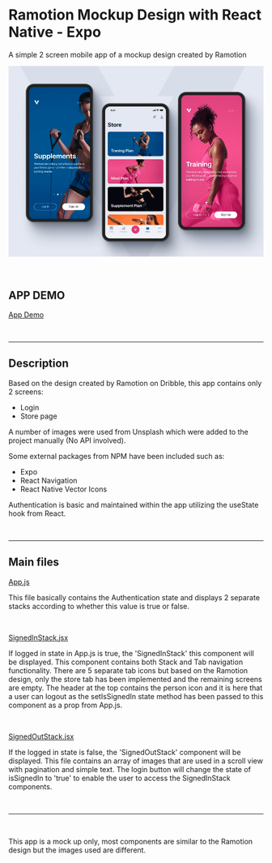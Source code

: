 # Ramotion Mockup Design with React Native - Expo

<p>A simple 2 screen mobile app of a mockup design created by Ramotion</p>

![img](assets/ramotion-mockup.png)

<br>

## APP DEMO

[App Demo](assets/ramotion-mockup.gif)

<br>

---

## Description

Based on the design created by Ramotion on Dribble, this app contains only 2 screens:

- Login
- Store page

A number of images were used from Unsplash which were added to the project manually (No API involved).

Some external packages from NPM have been included such as:

- Expo
- React Navigation
- React Native Vector Icons

Authentication is basic and maintained within the app utilizing the useState hook from React.

<br>

---

## Main files

[App.js](App.js)

This file basically contains the Authentication state and displays 2 separate stacks according to whether this value is true or false.

<br>

[SignedInStack.jsx](screens/navigation/SignedInStack.jsx)

If logged in state in App.js is true, the 'SignedInStack' this component will be displayed. This component contains both Stack and Tab navigation functionality. There are 5 separate tab icons but based on the Ramotion design, only the store tab has been implemented and the remaining screens are empty. The header at the top contains the person icon and it is here that a user can logout as the setIsSignedIn state method has been passed to this component as a prop from App.js.

<br>

[SignedOutStack.jsx](screens/navigation/SignedOutStack.jsx)

If the logged in state is false, the 'SignedOutStack' component will be displayed. This file contains an array of images that are used in a scroll view with pagination and simple text. The login button will change the state of isSignedIn to 'true' to enable the user to access the SignedInStack components.

<br>

---

<br>

This app is a mock up only, most components are similar to the Ramotion design but the images used are different.
